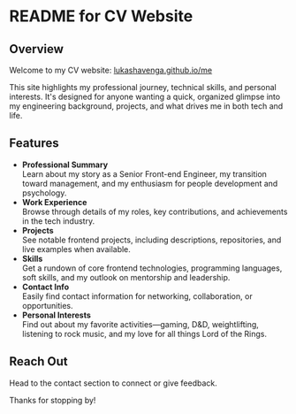 # README for CV Website

## Overview

Welcome to my CV website: [lukashavenga.github.io/me](https://lukashavenga.github.io/me/)

This site highlights my professional journey, technical skills, and personal interests. It's designed for anyone wanting a quick, organized glimpse into my engineering background, projects, and what drives me in both tech and life.

## Features

- **Professional Summary**  
  Learn about my story as a Senior Front-end Engineer, my transition toward management, and my enthusiasm for people development and psychology.
- **Work Experience**  
  Browse through details of my roles, key contributions, and achievements in the tech industry.
- **Projects**  
  See notable frontend projects, including descriptions, repositories, and live examples when available.
- **Skills**  
  Get a rundown of core frontend technologies, programming languages, soft skills, and my outlook on mentorship and leadership.
- **Contact Info**  
  Easily find contact information for networking, collaboration, or opportunities.
- **Personal Interests**  
  Find out about my favorite activities—gaming, D&D, weightlifting, listening to rock music, and my love for all things Lord of the Rings.

## Reach Out
   Head to the contact section to connect or give feedback.

Thanks for stopping by!
